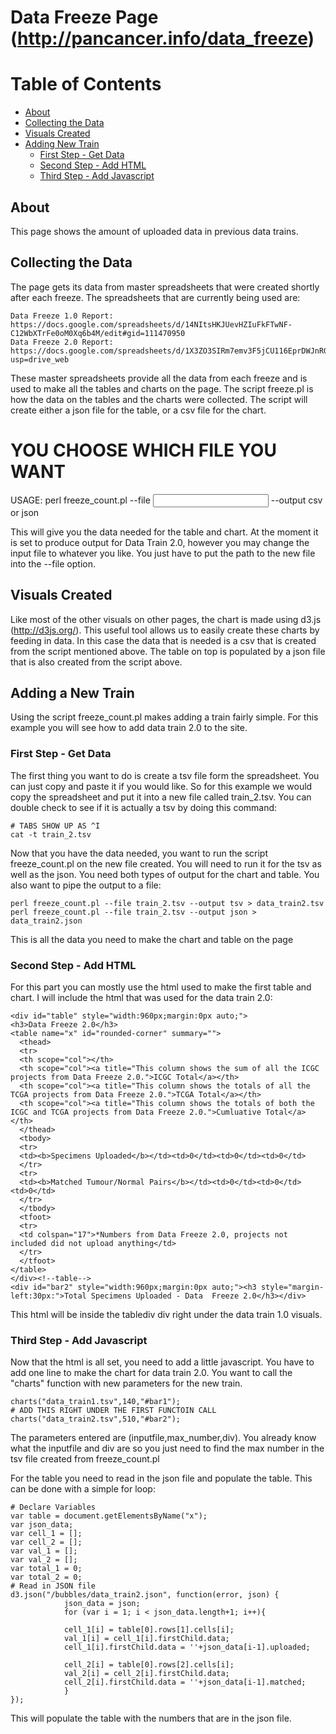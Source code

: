 # Data Freeze Page (http://pancancer.info/data_freeze)

# Table of Contents
  * [About](#about)
  * [Collecting the Data](#collecting-the-data)
  * [Visuals Created](#visuals-created)
  * [Adding New Train](#adding-new-train)
    * [First Step - Get Data](#first-step---get-file)
    * [Second Step - Add HTML](#second-step---add-html)
    * [Third Step - Add Javascript](#third-step---add-javascript)
  
## About 
This page shows the amount of uploaded data in previous data trains. 

## Collecting the Data
The page gets its data from master spreadsheets that were created shortly after each freeze. The spreadsheets that are currently being used are:

    Data Freeze 1.0 Report: https://docs.google.com/spreadsheets/d/14NItsHKJUevHZIuFkFTwNF-C12WbXTrFe0oM0Xq6b4M/edit#gid=111470950
    Data Freeze 2.0 Report: https://docs.google.com/spreadsheets/d/1X3ZO3SIRm7emv3F5jCU116EprDWJnRGNqCB8x5HqOws/edit?usp=drive_web
    
These master spreadsheets provide all the data from each freeze and is used to make all the tables and charts on the page. The script freeze.pl is how the data on the tables and the charts were collected. The script will create either a json file for the table, or a csv file for the chart. 

  # YOU CHOOSE WHICH FILE YOU WANT 
  USAGE: perl freeze_count.pl --file <INPUT FILE> --output <OUTPUT TYPE> csv or json
  
This will give you the data needed for the table and chart. At the moment it is set to produce output for Data Train 2.0, however you may change the input file to whatever you like. You just have to put the path to the new file into the --file option. 

## Visuals Created
Like most of the other visuals on other pages, the chart is made using d3.js (http://d3js.org/). This useful tool allows us to easily create these charts by feeding in data. In this case the data that is needed is a csv that is created from the script mentioned above. The table on top is populated by a json file that is also created from the script above. 

## Adding a New Train 
Using the script freeze_count.pl makes adding a train fairly simple. For this example you will see how to add data train 2.0 to the site.

### First Step - Get Data 
The first thing you want to do is create a tsv file form the spreadsheet. You can just copy and paste it if you would like. So for this example we would copy the spreadsheet and put it into a new file called train_2.tsv. You can double check to see if it is actually a tsv by doing this command:

    # TABS SHOW UP AS ^I
    cat -t train_2.tsv

Now that you have the data needed, you want to run the script freeze_count.pl on the new file created. You will need to run it for the tsv as well as the json. You need both types of output for the chart and table. You also want to pipe the output to a file:

    perl freeze_count.pl --file train_2.tsv --output tsv > data_train2.tsv
    perl freeze_count.pl --file train_2.tsv --output json > data_train2.json
  
This is all the data you need to make the chart and table on the page

### Second Step - Add HTML
For this part you can mostly use the html used to make the first table and chart. I will include the html that was used for the data train 2.0:

    <div id="table" style="width:960px;margin:0px auto;">
    <h3>Data Freeze 2.0</h3>
    <table name="x" id="rounded-corner" summary="">
      <thead>
      <tr>
      <th scope="col"></th>
      <th scope="col"><a title="This column shows the sum of all the ICGC projects from Data Freeze 2.0.">ICGC Total</a></th>
      <th scope="col"><a title="This column shows the totals of all the TCGA projects from Data Freeze 2.0.">TCGA Total</a></th>
      <th scope="col"><a title="This column shows the totals of both the ICGC and TCGA projects from Data Freeze 2.0.">Cumluative Total</a></th>
      </thead>
      <tbody>
      <tr>
      <td><b>Specimens Uploaded</b></td><td>0</td><td>0</td><td>0</td>
      </tr>
      <tr>
      <td><b>Matched Tumour/Normal Pairs</b></td><td>0</td><td>0</td><td>0</td>
      </tr>
      </tbody>
      <tfoot>
      <tr>
      <td colspan="17">*Numbers from Data Freeze 2.0, projects not included did not upload anything</td>
      </tr>
      </tfoot>
    </table>
    </div><!--table-->
    <div id="bar2" style="width:960px;margin:0px auto;"><h3 style="margin-left:30px:">Total Specimens Uploaded - Data  Freeze 2.0</h3></div>
    
This html will be inside the tablediv div right under the data train 1.0 visuals.

### Third Step - Add Javascript
Now that the html is all set, you need to add a little javascript. You have to add one line to make the chart for data train 2.0. You want to call the "charts" function with new parameters for the new train. 

    charts("data_train1.tsv",140,"#bar1");
    # ADD THIS RIGHT UNDER THE FIRST FUNCTOIN CALL 
    charts("data_train2.tsv",510,"#bar2");
    
The parameters entered are (inputfile,max_number,div). You already know what the inputfile and div are so you just need to find the max number in the tsv file created from freeze_count.pl

For the table you need to read in the json file and populate the table. This can be done with a simple for loop:

    # Declare Variables
    var table = document.getElementsByName("x");
    var json_data;
    var cell_1 = [];
    var cell_2 = [];
    var val_1 = [];
    var val_2 = [];
    var total_1 = 0;
    var total_2 = 0;
    # Read in JSON file 
    d3.json("/bubbles/data_train2.json", function(error, json) {     
                json_data = json;
                for (var i = 1; i < json_data.length+1; i++){
                        
                cell_1[i] = table[0].rows[1].cells[i];
                val_1[i] = cell_1[i].firstChild.data;
                cell_1[i].firstChild.data = ''+json_data[i-1].uploaded;
                
                cell_2[i] = table[0].rows[2].cells[i];
                val_2[i] = cell_2[i].firstChild.data;
                cell_2[i].firstChild.data = ''+json_data[i-1].matched;
                }
    });
    
This will populate the table with the numbers that are in the json file.
